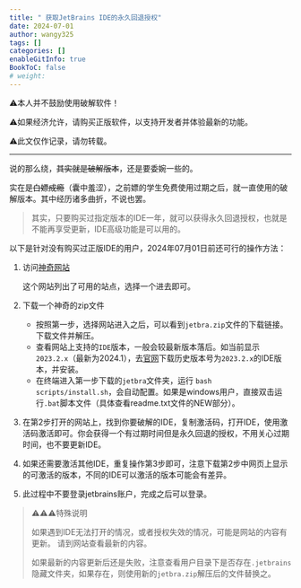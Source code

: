 ```yaml
---
title: " 获取JetBrains IDE的永久回退授权"
date: 2024-07-01
author: wangy325
tags: []
categories: []
enableGitInfo: true
BookToC: false
# weight: 
---
```


⚠️本人并不鼓励使用破解软件！

⚠️如果经济允许，请购买正版软件，以支持开发者并体验最新的功能。

⚠️此文仅作记录，请勿转载。

---

<!--more-->

说的那么绕，~~其实就是破解版本~~，还是要委婉一些的。

实在是~~白嫖成瘾~~（囊中羞涩），之前嫖的学生免费使用过期之后，就一直使用的破解版本。其中经历诸多曲折，不说也罢。

> 其实，只要购买过指定版本的IDE一年，就可以获得永久回退授权，也就是不能再享受更新，IDE高级功能是可以用的。

以下是针对没有购买过正版IDE的用户，2024年07月01日前还可行的操作方法：

1. 访问[神奇网站](https://3.jetbra.in/)

    这个网站列出了可用的站点，选择一个进去即可。

2. 下载一个神奇的zip文件

    - 按照第一步，选择网站进入之后，可以看到`jetbra.zip`文件的下载链接。下载文件并解压。
    - 查看网站上支持的`IDE`版本，一般会较最新版本落后。如当前显示`2023.2.x`（最新为2024.1），去[官网](https://www.jetbrains.com/idea/download/other.html)下载历史版本号为`2023.2.x`的IDE版本，并安装。
    - 在终端进入第一步下载的`jetbra`文件夹，运行 `bash scripts/install.sh`，会自动配置。如果是windows用户，直接双击运行`.bat`脚本文件（具体查看readme.txt文件的NEW部分）。
3. 在第2步打开的网站上，找到你要破解的IDE，复制激活码，打开IDE，使用激活码激活即可。你会获得一个有过期时间但是永久回退的授权，不用关心过期时间，也不要更新IDE。
4. 如果还需要激活其他IDE，重复操作第3步即可，注意下载第2步中网页上显示的可激活的版本，不同的IDE可以激活的版本可能会有差异。
5. 此过程中不要登录jetbrains账户，完成之后可以登录。

> ⚠️⚠️⚠️特殊说明
>
>如果遇到IDE无法打开的情况，或者授权失效的情况，可能是网站的内容有更新。
>请到网站查看最新的内容。
>
> 如果最新的内容更新后还是失败，注意查看用户目录下是否存在`.jetbrains`隐藏文件夹，如果存在，则使用新的`jetbra.zip`解压后的文件替换之。
